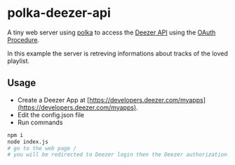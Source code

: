 # polka-deezer-api

A tiny web server using [polka](https://github.com/lukeed/polka) to access the [Deezer API](https://api.deezer.com/) using the [OAuth Procedure](https://developers.deezer.com/api/oauth).

In this example the server is retreving informations about tracks of the loved playlist.

## Usage

- Create a Deezer App at [https://developers.deezer.com/myapps](https://developers.deezer.com/myapps).
- Edit the config.json file
- Run commands

```sh
npm i
node index.js
# go to the web page /
# you will be redirected to Deezer login then the Deezer authorization page
```
